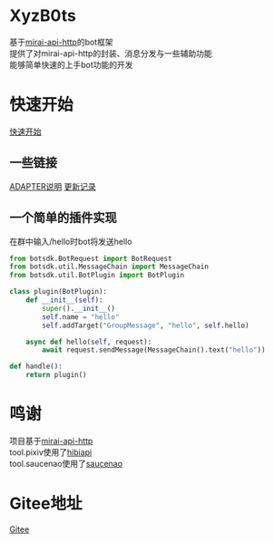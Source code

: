# XyzB0ts
 基于[mirai-api-http](https://github.com/project-mirai/mirai-api-http)的bot框架  
 提供了对mirai-api-http的封装、消息分发与一些辅助功能  
 能够简单快速的上手bot功能的开发


# 快速开始
 [快速开始](docs/HOWTOSTART.MD)

## 一些链接
 [ADAPTER说明](docs/ADAPTER.MD)
 [更新记录](docs/UPDATE.MD)

## 一个简单的插件实现
 在群中输入/hello时bot将发送hello  
```python
from botsdk.BotRequest import BotRequest
from botsdk.util.MessageChain import MessageChain
from botsdk.util.BotPlugin import BotPlugin

class plugin(BotPlugin):
    def __init__(self):
        super().__init__()
        self.name = "hello"
        self.addTarget("GroupMessage", "hello", self.hello)

    async def hello(self, request):
        await request.sendMessage(MessageChain().text("hello"))

def handle():
    return plugin()
```


# 鸣谢
 项目基于[mirai-api-http](https://github.com/project-mirai/mirai-api-http)  
 tool.pixiv使用了[hibiapi](https://github.com/mixmoe/HibiAPI)  
 tool.saucenao使用了[saucenao](https://saucenao.com/)


# Gitee地址
 [Gitee](https://gitee.com/d6e3032b/XyzB0ts)